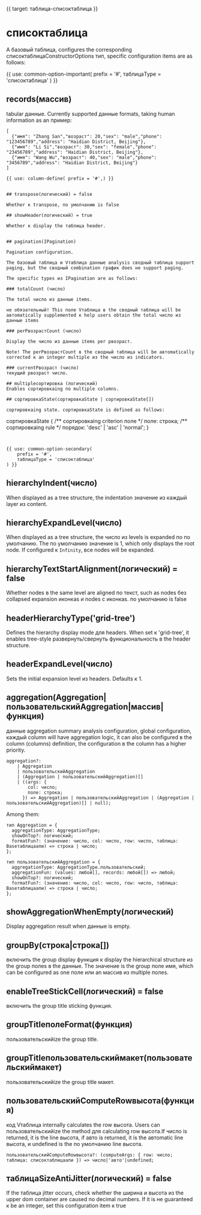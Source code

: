 {{ target: таблица-списоктаблица }}

# списоктаблица

A базовый таблица, configures the corresponding списоктаблицаConstructorOptions тип, specific configuration items are as follows:

{{ use: common-option-important(
    prefix = '#',
    таблицаType = 'списоктаблица'
) }}

## records(массив)

tabular данные.
Currently supported данные formats, taking human information as an пример:

```
[
  {"имя": "Zhang San","возраст": 20,"sex": "male","phone": "123456789","address": "Haidian District, Beijing"},
  {"имя": "Li Si","возраст": 30,"sex": "female","phone": "23456789","address": "Haidian District, Beijing"},
  {"имя": "Wang Wu","возраст": 40,"sex": "male","phone": "3456789","address": "Haidian District, Beijing"}
]

{{ use: column-define( prefix = '#',) }}


## transpose(логический) = false

Whether к transpose, по умолчанию is false

## showHeader(логический) = true

Whether к display the таблица header.


## pagination(IPagination)

Pagination configuration.

The базовый таблица и Vтаблица данные analysis сводный таблица support paging, but the сводный combination график does не support paging.

The specific types из IPagination are as follows:

### totalCount (число)

The total число из данные items.

не обязательный! This поле Vтаблица в the сводный таблица will be автоmatically supplemented к help users obtain the total число из данные items

### perPвозрастCount (число)

Display the число из данные items per pвозраст.

Note! The perPвозрастCount в the сводный таблица will be автоmatically corrected к an integer multiple из the число из indicators.

### currentPвозраст (число)
текущий pвозраст число.

## multipleсортировка (логический)
Enables сортировкаing по multiple columns.

## сортировкаState(сортировкаState | сортировкаState[])

сортировкаing state. сортировкаState is defined as follows:

```

сортировкаState {
/** сортировкаing criterion поле \*/
поле: строка;
/** сортировкаing rule \*/
порядок: 'desc' | 'asc' | 'normal';
}

```


{{ use: common-option-secondary(
    prefix = '#',
    таблицаType = 'списоктаблица'
) }}
```

## hierarchyIndent(число)

When displayed as a tree structure, the indentation значение из каждый layer из content.

## hierarchyExpandLevel(число)

When displayed as a tree structure, the число из levels is expanded по по умолчанию. The по умолчанию значение is 1, which only displays the root node. If configured к `Infinity`, все nodes will be expanded.

## hierarchyTextStartAlignment(логический) = false

Whether nodes в the same level are aligned по текст, such as nodes без collapsed expansion иконкаs и nodes с иконкаs. по умолчанию is false

## headerHierarchyType('grid-tree')

Defines the hierarchy display mode для headers. When set к 'grid-tree', it enables tree-style развернуть/свернуть функциональность в the header structure.

## headerExpandLevel(число)

Sets the initial expansion level из headers. Defaults к 1.

## aggregation(Aggregation|пользовательскийAggregation|массив|функция)

данные aggregation summary analysis configuration, global configuration, каждый column will have aggregation logic, it can also be configured в the column (columns) definition, the configuration в the column has a higher priority.

```
aggregation?:
    | Aggregation
    | пользовательскийAggregation
    | (Aggregation | пользовательскийAggregation)[]
    | ((args: {
        col: число;
        поле: строка;
      }) => Aggregation | пользовательскийAggregation | (Aggregation | пользовательскийAggregation)[] | null);
```

Among them:

```
тип Aggregation = {
  aggregationType: AggregationType;
  showOnTop?: логический;
  formatFun?: (значение: число, col: число, row: число, таблица: Baseтаблицаапи) => строка | число;
};

тип пользовательскийAggregation = {
  aggregationType: AggregationType.пользовательский;
  aggregationFun: (values: любой[], records: любой[]) => любой;
  showOnTop?: логический;
  formatFun?: (значение: число, col: число, row: число, таблица: Baseтаблицаапи) => строка | число;
};
```

## showAggregationWhenEmpty(логический)

Display aggregation result when данные is empty.

## groupBy(строка|строка[])

включить the group display функция к display the hierarchical structure из the group полеs в the данные. The значение is the group поле имя, which can be configured as one поле или an массив из multiple полеs.

## enableTreeStickCell(логический) = false

включить the group title sticking функция.

## groupTitleполеFormat(функция)

пользовательскийize the group title.

## groupTitleпользовательскиймакет(пользовательскиймакет)

пользовательскийize the group title макет.

## пользовательскийComputeRowвысота(функция)

код Vтаблица internally calculates the row высота. Users can пользовательскийize the method для calculating row высота.If число is returned, it is the line высота, if авто is returned, it is the автоmatic line высота, и undefined is the по умолчанию line высота.

```
пользовательскийComputeRowвысота?: (computeArgs: { row: число; таблица: списоктаблицаапи }) => число|'авто'|undefined;
```

## таблицаSizeAntiJitter(логический) = false

If the таблица jitter occurs, check whether the ширина и высота из the upper dom container are caused по decimal numbers. If it is не guaranteed к be an integer, set this configuration item к true

